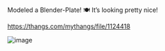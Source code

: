 Modeled a Blender-Plate! 🍽️ It’s looking pretty nice!

https://thangs.com/mythangs/file/1124418

![image](https://github.com/user-attachments/assets/8556f4d9-2a49-4664-bbe4-ca3ad5a54aec)
